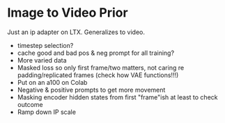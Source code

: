 # Image to Video Prior

Just an ip adapter on LTX. Generalizes to video.


- timestep selection? 
- cache good and bad pos & neg prompt for all training?
- More varied data
- Masked loss so only first frame/two matters, not caring re padding/replicated frames (check how VAE functions!!!)
- Put on an a100 on Colab
- Negative & positive prompts to get more movement
- Masking encoder hidden states from first "frame"ish at least to check outcome
- Ramp down IP scale 
